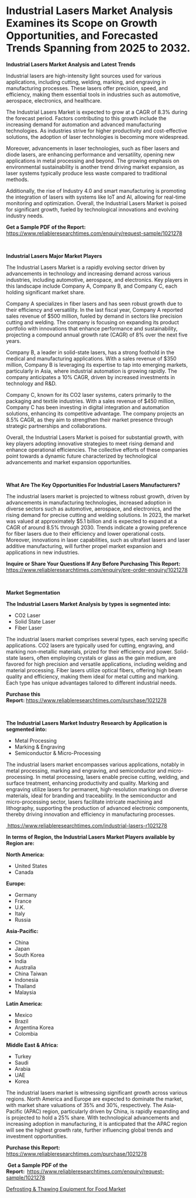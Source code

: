 <p><h1>Industrial Lasers Market Analysis Examines its Scope on Growth Opportunities, and Forecasted Trends Spanning from 2025 to 2032.</h1></p><p><strong>Industrial Lasers Market Analysis and Latest Trends</strong></p>
<p><p>Industrial lasers are high-intensity light sources used for various applications, including cutting, welding, marking, and engraving in manufacturing processes. These lasers offer precision, speed, and efficiency, making them essential tools in industries such as automotive, aerospace, electronics, and healthcare.</p><p>The Industrial Lasers Market is expected to grow at a CAGR of 8.3% during the forecast period. Factors contributing to this growth include the increasing demand for automation and advanced manufacturing technologies. As industries strive for higher productivity and cost-effective solutions, the adoption of laser technologies is becoming more widespread. </p><p>Moreover, advancements in laser technologies, such as fiber lasers and diode lasers, are enhancing performance and versatility, opening new applications in metal processing and beyond. The growing emphasis on environmental sustainability is another trend driving market expansion, as laser systems typically produce less waste compared to traditional methods.</p><p>Additionally, the rise of Industry 4.0 and smart manufacturing is promoting the integration of lasers with systems like IoT and AI, allowing for real-time monitoring and optimization. Overall, the Industrial Lasers Market is poised for significant growth, fueled by technological innovations and evolving industry needs.</p></p>
<p><strong>Get a Sample PDF of the Report:&nbsp;</strong> <a href="https://www.reliableresearchtimes.com/enquiry/request-sample/1021278?utm_campaign=3034&utm_medium=2&utm_source=Github&utm_content=ia&utm_term=21032025&utm_id=industrial-lasers">https://www.reliableresearchtimes.com/enquiry/request-sample/1021278</a></p>
<p>&nbsp;</p>
<p><strong>Industrial Lasers Major Market Players</strong></p>
<p><p>The Industrial Lasers Market is a rapidly evolving sector driven by advancements in technology and increasing demand across various industries, including automotive, aerospace, and electronics. Key players in this landscape include Company A, Company B, and Company C, each holding significant market share.</p><p>Company A specializes in fiber lasers and has seen robust growth due to their efficiency and versatility. In the last fiscal year, Company A reported sales revenue of $500 million, fueled by demand in sectors like precision cutting and welding. The company is focusing on expanding its product portfolio with innovations that enhance performance and sustainability, projecting a compound annual growth rate (CAGR) of 8% over the next five years.</p><p>Company B, a leader in solid-state lasers, has a strong foothold in the medical and manufacturing applications. With a sales revenue of $350 million, Company B is leveraging its expertise to tap into emerging markets, particularly in Asia, where industrial automation is growing rapidly. The company anticipates a 10% CAGR, driven by increased investments in technology and R&D.</p><p>Company C, known for its CO2 laser systems, caters primarily to the packaging and textile industries. With a sales revenue of $450 million, Company C has been investing in digital integration and automation solutions, enhancing its competitive advantage. The company projects an 8.5% CAGR, as they aim to strengthen their market presence through strategic partnerships and collaborations.</p><p>Overall, the Industrial Lasers Market is poised for substantial growth, with key players adopting innovative strategies to meet rising demand and enhance operational efficiencies. The collective efforts of these companies point towards a dynamic future characterized by technological advancements and market expansion opportunities.</p></p>
<p>&nbsp;</p>
<p><strong>What Are The Key Opportunities For Industrial Lasers Manufacturers?</strong></p>
<p><p>The industrial lasers market is projected to witness robust growth, driven by advancements in manufacturing technologies, increased adoption in diverse sectors such as automotive, aerospace, and electronics, and the rising demand for precise cutting and welding solutions. In 2023, the market was valued at approximately $5.1 billion and is expected to expand at a CAGR of around 8.5% through 2030. Trends indicate a growing preference for fiber lasers due to their efficiency and lower operational costs. Moreover, innovations in laser capabilities, such as ultrafast lasers and laser additive manufacturing, will further propel market expansion and applications in new industries.</p></p>
<p><strong>Inquire or Share Your Questions If Any Before Purchasing This Report:</strong> <a href="https://www.reliableresearchtimes.com/enquiry/pre-order-enquiry/1021278?utm_campaign=3034&utm_medium=2&utm_source=Github&utm_content=ia&utm_term=21032025&utm_id=industrial-lasers">https://www.reliableresearchtimes.com/enquiry/pre-order-enquiry/1021278</a></p>
<p>&nbsp;</p>
<p><strong>Market Segmentation</strong></p>
<p><strong>The Industrial Lasers Market Analysis by types is segmented into:</strong></p>
<p><ul><li>CO2 Laser</li><li>Solid State Laser</li><li>Fiber Laser</li></ul></p>
<p><p>The industrial lasers market comprises several types, each serving specific applications. CO2 lasers are typically used for cutting, engraving, and marking non-metallic materials, prized for their efficiency and power. Solid-state lasers, often employing crystals or glass as the gain medium, are favored for high precision and versatile applications, including welding and material processing. Fiber lasers utilize optical fibers, offering high beam quality and efficiency, making them ideal for metal cutting and marking. Each type has unique advantages tailored to different industrial needs.</p></p>
<p><strong>Purchase this Report:&nbsp;</strong><a href="https://www.reliableresearchtimes.com/purchase/1021278?utm_campaign=3034&utm_medium=2&utm_source=Github&utm_content=ia&utm_term=21032025&utm_id=industrial-lasers">https://www.reliableresearchtimes.com/purchase/1021278</a></p>
<p>&nbsp;</p>
<p><strong>The Industrial Lasers Market Industry Research by Application is segmented into:</strong></p>
<p><ul><li>Metal Processing</li><li>Marking & Engraving</li><li>Semiconductor & Micro-Processing</li></ul></p>
<p><p>The industrial lasers market encompasses various applications, notably in metal processing, marking and engraving, and semiconductor and micro-processing. In metal processing, lasers enable precise cutting, welding, and surface treatment, enhancing productivity and quality. Marking and engraving utilize lasers for permanent, high-resolution markings on diverse materials, ideal for branding and traceability. In the semiconductor and micro-processing sector, lasers facilitate intricate machining and lithography, supporting the production of advanced electronic components, thereby driving innovation and efficiency in manufacturing processes.</p></p>
<p><a href="https://www.reliableresearchtimes.com/industrial-lasers-r1021278?utm_campaign=3034&utm_medium=2&utm_source=Github&utm_content=ia&utm_term=21032025&utm_id=industrial-lasers">&nbsp;https://www.reliableresearchtimes.com/industrial-lasers-r1021278</a></p>
<p><strong>In terms of Region, the Industrial Lasers Market Players available by Region are:</strong></p>
<p>
    <p> <strong> North America: </strong>
        <ul>
            <li>United States</li>
            <li>Canada</li>
        </ul>
        </p> 
    <p> <strong> Europe: </strong>
        <ul>
            <li>Germany</li>
            <li>France</li>
            <li>U.K.</li>
            <li>Italy</li>
            <li>Russia</li>
        </ul>
        </p> 
    <p> <strong> Asia-Pacific: </strong>
        <ul>
            <li>China</li>
            <li>Japan</li>
            <li>South Korea</li>
            <li>India</li>
            <li>Australia</li>
            <li>China Taiwan</li>
            <li>Indonesia</li>
            <li>Thailand</li>
            <li>Malaysia</li>
        </ul>
        </p> 
    <p> <strong> Latin America: </strong>
        <ul>
            <li>Mexico</li>
            <li>Brazil</li>
            <li>Argentina Korea</li>
            <li>Colombia</li>
        </ul>
        </p> 
    <p> <strong> Middle East & Africa: </strong>
        <ul>
            <li>Turkey</li>
            <li>Saudi</li>
            <li>Arabia</li>
            <li>UAE</li>
            <li>Korea</li>
        </ul>
    </p>
    </p>
<p><p>The industrial lasers market is witnessing significant growth across various regions. North America and Europe are expected to dominate the market, with market share valuations of 35% and 30%, respectively. The Asia-Pacific (APAC) region, particularly driven by China, is rapidly expanding and is projected to hold a 25% share. With technological advancements and increasing adoption in manufacturing, it is anticipated that the APAC region will see the highest growth rate, further influencing global trends and investment opportunities.</p></p>
<p><strong>Purchase this Report: </strong><a href="https://www.reliableresearchtimes.com/purchase/1021278?utm_campaign=3034&utm_medium=2&utm_source=Github&utm_content=ia&utm_term=21032025&utm_id=industrial-lasers">https://www.reliableresearchtimes.com/purchase/1021278</a></p>
<p>&nbsp;<strong>Get a Sample PDF of the Report:&nbsp;&nbsp;</strong><a href="https://www.reliableresearchtimes.com/enquiry/request-sample/1021278?utm_campaign=3034&utm_medium=2&utm_source=Github&utm_content=ia&utm_term=21032025&utm_id=industrial-lasers">https://www.reliableresearchtimes.com/enquiry/request-sample/1021278</a></p>
<p><strong></strong></p>
<p><p><a href="https://github.com/kaddahblejc/Market-Research-Report-List-1/blob/main/defrosting-thawing-equipment-for-food-market.md?utm_campaign=3034&utm_medium=2&utm_source=Github&utm_content=ia&utm_term=21032025&utm_id=industrial-lasers">Defrosting & Thawing Equipment for Food Market</a></p></p>